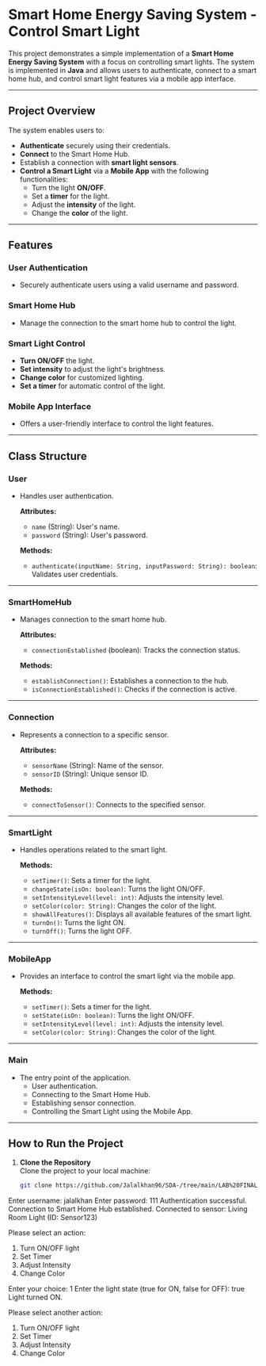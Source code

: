 # Smart Home Energy Saving System - Control Smart Light

This project demonstrates a simple implementation of a **Smart Home Energy Saving System** with a focus on controlling smart lights. The system is implemented in **Java** and allows users to authenticate, connect to a smart home hub, and control smart light features via a mobile app interface.

---

## Project Overview

The system enables users to:

- **Authenticate** securely using their credentials.
- **Connect** to the Smart Home Hub.
- Establish a connection with **smart light sensors**.
- **Control a Smart Light** via a **Mobile App** with the following functionalities:
  - Turn the light **ON/OFF**.
  - Set a **timer** for the light.
  - Adjust the **intensity** of the light.
  - Change the **color** of the light.

---

## Features

### **User Authentication**
- Securely authenticate users using a valid username and password.

### **Smart Home Hub**
- Manage the connection to the smart home hub to control the light.

### **Smart Light Control**
- **Turn ON/OFF** the light.
- **Set intensity** to adjust the light's brightness.
- **Change color** for customized lighting.
- **Set a timer** for automatic control of the light.

### **Mobile App Interface**
- Offers a user-friendly interface to control the light features.

---

## Class Structure

### **User**
- Handles user authentication.

  **Attributes:**
  - `name` (String): User's name.
  - `password` (String): User's password.

  **Methods:**
  - `authenticate(inputName: String, inputPassword: String): boolean`: Validates user credentials.

---

### **SmartHomeHub**
- Manages connection to the smart home hub.

  **Attributes:**
  - `connectionEstablished` (boolean): Tracks the connection status.

  **Methods:**
  - `establishConnection()`: Establishes a connection to the hub.
  - `isConnectionEstablished()`: Checks if the connection is active.

---

### **Connection**
- Represents a connection to a specific sensor.

  **Attributes:**
  - `sensorName` (String): Name of the sensor.
  - `sensorID` (String): Unique sensor ID.

  **Methods:**
  - `connectToSensor()`: Connects to the specified sensor.

---

### **SmartLight**
- Handles operations related to the smart light.

  **Methods:**
  - `setTimer()`: Sets a timer for the light.
  - `changeState(isOn: boolean)`: Turns the light ON/OFF.
  - `setIntensityLevel(level: int)`: Adjusts the intensity level.
  - `setColor(color: String)`: Changes the color of the light.
  - `showAllFeatures()`: Displays all available features of the smart light.
  - `turnOn()`: Turns the light ON.
  - `turnOff()`: Turns the light OFF.

---

### **MobileApp**
- Provides an interface to control the smart light via the mobile app.

  **Methods:**
  - `setTimer()`: Sets a timer for the light.
  - `setState(isOn: boolean)`: Turns the light ON/OFF.
  - `setIntensityLevel(level: int)`: Adjusts the intensity level.
  - `setColor(color: String)`: Changes the color of the light.

---

### **Main**
- The entry point of the application.
  - User authentication.
  - Connecting to the Smart Home Hub.
  - Establishing sensor connection.
  - Controlling the Smart Light using the Mobile App.

---

## How to Run the Project

1. **Clone the Repository**  
   Clone the project to your local machine:
   ```bash
   git clone https://github.com/Jalalkhan96/SDA-/tree/main/LAB%20FINAL
Enter username: 
jalalkhan
Enter password: 
111
Authentication successful.
Connection to Smart Home Hub established.
Connected to sensor: Living Room Light (ID: Sensor123)

Please select an action:
1. Turn ON/OFF light
2. Set Timer
3. Adjust Intensity
4. Change Color

Enter your choice: 
1
Enter the light state (true for ON, false for OFF): 
true
Light turned ON.

Please select another action:
1. Turn ON/OFF light
2. Set Timer
3. Adjust Intensity
4. Change Color
